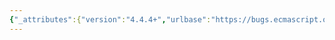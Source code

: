 ```yaml
---
{"_attributes":{"version":"4.4.4+","urlbase":"https://bugs.ecmascript.org/","maintainer":"dherman@mozilla.com"},"bug":{"bug_id":4511,"creation_ts":"2015-08-21 14:13:00 -0700","short_desc":"19.2.3.1 Function.prototype.apply: Missing PrepareForTailCall in step 2","delta_ts":"2015-10-26 12:35:20 -0700","product":"ECMA-262 Edition 6","component":"technical issues","version":"unspecified","rep_platform":"All","op_sys":"All","bug_status":"RESOLVED","resolution":"FIXED","priority":"Normal","bug_severity":"normal","everconfirmed":true,"reporter":{"uid":"andrebargull","name":"André Bargull"},"assigned_to":{"uid":"allen","name":"Allen Wirfs-Brock"},"cc":"brterlso","long_desc":[{"commentid":14672,"comment_count":0,"who":{"uid":"andrebargull","name":"André Bargull"},"bug_when":"2015-08-21 14:13:46 -0700","thetext":"19.2.3.1 Function.prototype.apply ( thisArg, argArray )\n\n\nPrepareForTailCall() is not called before Call() in step 2."},{"commentid":14871,"comment_count":1,"who":{"uid":"brterlso","name":"Brian Terlson"},"bug_when":"2015-10-26 12:35:20 -0700","thetext":"Fixed in ES2016 Draft (761e3fa)"}]}}
---
```

